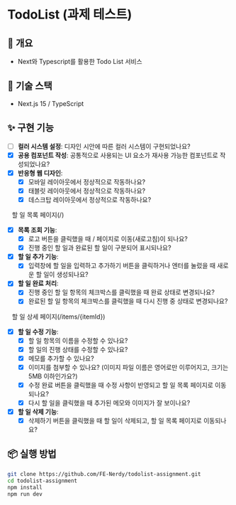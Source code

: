 # TodoList (과제 테스트)

## 📌 개요
- Next와 Typescript를 활용한 Todo List 서비스

## 🚀 기술 스택
- Next.js 15 / TypeScript

## ✨ 구현 기능
* [ ] **컬러 시스템 설정**: 디자인 시안에 따른 컬러 시스템이 구현되었나요?
* [x] **공용 컴포넌트 작성**: 공통적으로 사용되는 UI 요소가 재사용 가능한 컴포넌트로 작성되었나요?
* [x] **반응형 웹 디자인**:
  * [x] 모바일 레이아웃에서 정상적으로 작동하나요?
  * [x] 태블릿 레이아웃에서 정상적으로 작동하나요?
  * [x] 데스크탑 레이아웃에서 정상적으로 작동하나요?

⠀할 일 목록 페이지(/)
* [x] **목록 조회 기능**:
  * [x] 로고 버튼을 클릭했을 때 / 페이지로 이동(새로고침)이 되나요?
  * [x] 진행 중인 할 일과 완료된 할 일이 구분되어 표시되나요?
* [x] **할 일 추가 기능**:
  * [x] 입력창에 할 일을 입력하고 추가하기 버튼을 클릭하거나 엔터를 눌렀을 때 새로운 할 일이 생성되나요?
* [x] **할 일 완료 처리**:
  * [x] 진행 중인 할 일 항목의 체크박스를 클릭했을 때 완료 상태로 변경되나요?
  * [x] 완료된 할 일 항목의 체크박스를 클릭했을 때 다시 진행 중 상태로 변경되나요?

⠀할 일 상세 페이지(/items/{itemId})
* [x] **할 일 수정 기능**:
  * [x] 할 일 항목의 이름을 수정할 수 있나요?
  * [x] 할 일의 진행 상태를 수정할 수 있나요?
  * [x] 메모를 추가할 수 있나요?
  * [x] 이미지를 첨부할 수 있나요? (이미지 파일 이름은 영어로만 이루어지고, 크기는 5MB 이하인가요?)
  * [x] 수정 완료 버튼을 클릭했을 때 수정 사항이 반영되고 할 일 목록 페이지로 이동되나요?
  * [x] 다시 할 일을 클릭했을 때 추가된 메모와 이미지가 잘 보이나요?
* [x] **할 일 삭제 기능**:
  * [x] 삭제하기 버튼을 클릭했을 때 할 일이 삭제되고, 할 일 목록 페이지로 이동되나요?

## 📦 실행 방법
```bash
git clone https://github.com/FE-Nerdy/todolist-assignment.git
cd todolist-assignment
npm install
npm run dev
